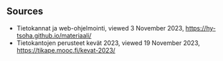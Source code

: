 ## Sources
- Tietokannat ja web-ohjelmointi, viewed 3 November 2023, https://hy-tsoha.github.io/materiaali/
- Tietokantojen perusteet kevät 2023, viewed 19 November 2023, https://tikape.mooc.fi/kevat-2023/
